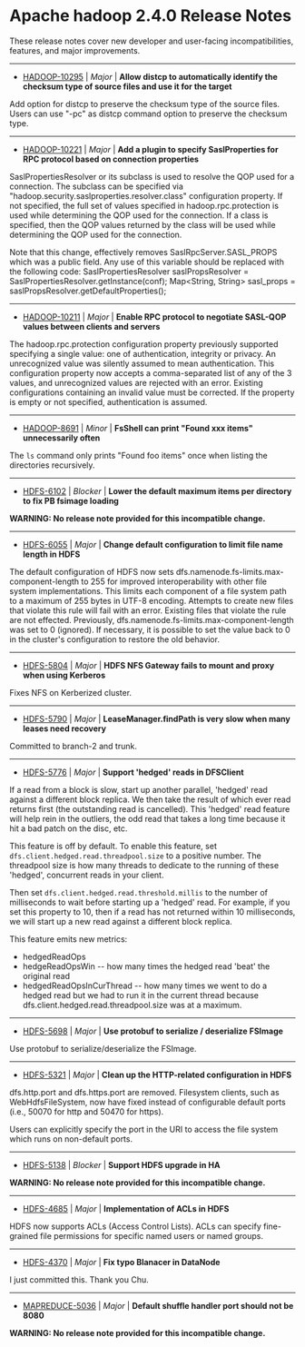 
<!---
# Licensed to the Apache Software Foundation (ASF) under one
# or more contributor license agreements.  See the NOTICE file
# distributed with this work for additional information
# regarding copyright ownership.  The ASF licenses this file
# to you under the Apache License, Version 2.0 (the
# "License"); you may not use this file except in compliance
# with the License.  You may obtain a copy of the License at
#
#     http://www.apache.org/licenses/LICENSE-2.0
#
# Unless required by applicable law or agreed to in writing, software
# distributed under the License is distributed on an "AS IS" BASIS,
# WITHOUT WARRANTIES OR CONDITIONS OF ANY KIND, either express or implied.
# See the License for the specific language governing permissions and
# limitations under the License.
-->
# Apache hadoop  2.4.0 Release Notes

These release notes cover new developer and user-facing incompatibilities, features, and major improvements.


---

* [HADOOP-10295](https://issues.apache.org/jira/browse/HADOOP-10295) | *Major* | **Allow distcp to automatically identify the checksum type of source files and use it for the target**

Add option for distcp to preserve the checksum type of the source files. Users can use "-pc" as distcp command option to preserve the checksum type.


---

* [HADOOP-10221](https://issues.apache.org/jira/browse/HADOOP-10221) | *Major* | **Add a plugin to specify SaslProperties for RPC protocol based on connection properties**

SaslPropertiesResolver  or its subclass is used to resolve the QOP used for a connection. The subclass can be specified via "hadoop.security.saslproperties.resolver.class" configuration property. If not specified, the full set of values specified in hadoop.rpc.protection is used while determining the QOP used for the  connection. If a class is specified, then the QOP values returned by the class will be used while determining the QOP used for the connection.

Note that this change, effectively removes SaslRpcServer.SASL\_PROPS which was a public field. Any use of this variable  should be replaced with the following code:
SaslPropertiesResolver saslPropsResolver = SaslPropertiesResolver.getInstance(conf);
Map<String, String> sasl\_props = saslPropsResolver.getDefaultProperties();


---

* [HADOOP-10211](https://issues.apache.org/jira/browse/HADOOP-10211) | *Major* | **Enable RPC protocol to negotiate SASL-QOP values between clients and servers**

The hadoop.rpc.protection configuration property previously supported specifying a single value: one of authentication, integrity or privacy.  An unrecognized value was silently assumed to mean authentication.  This configuration property now accepts a comma-separated list of any of the 3 values, and unrecognized values are rejected with an error. Existing configurations containing an invalid value must be corrected. If the property is empty or not specified, authentication is assumed.


---

* [HADOOP-8691](https://issues.apache.org/jira/browse/HADOOP-8691) | *Minor* | **FsShell can print "Found xxx items" unnecessarily often**

The `ls` command only prints "Found foo items" once when listing the directories recursively.


---

* [HDFS-6102](https://issues.apache.org/jira/browse/HDFS-6102) | *Blocker* | **Lower the default maximum items per directory to fix PB fsimage loading**

**WARNING: No release note provided for this incompatible change.**


---

* [HDFS-6055](https://issues.apache.org/jira/browse/HDFS-6055) | *Major* | **Change default configuration to limit file name length in HDFS**

The default configuration of HDFS now sets dfs.namenode.fs-limits.max-component-length to 255 for improved interoperability with other file system implementations.  This limits each component of a file system path to a maximum of 255 bytes in UTF-8 encoding.  Attempts to create new files that violate this rule will fail with an error.  Existing files that violate the rule are not effected.  Previously, dfs.namenode.fs-limits.max-component-length was set to 0 (ignored).  If necessary, it is possible to set the value back to 0 in the cluster's configuration to restore the old behavior.


---

* [HDFS-5804](https://issues.apache.org/jira/browse/HDFS-5804) | *Major* | **HDFS NFS Gateway fails to mount and proxy when using Kerberos**

Fixes NFS on Kerberized cluster.


---

* [HDFS-5790](https://issues.apache.org/jira/browse/HDFS-5790) | *Major* | **LeaseManager.findPath is very slow when many leases need recovery**

Committed to branch-2 and trunk.


---

* [HDFS-5776](https://issues.apache.org/jira/browse/HDFS-5776) | *Major* | **Support 'hedged' reads in DFSClient**

If a read from a block is slow, start up another parallel, 'hedged' read against a different block replica.  We then take the result of which ever read returns first (the outstanding read is cancelled).  This 'hedged' read feature will help rein in the outliers, the odd read that takes a long time because it hit a bad patch on the disc, etc.

This feature is off by default.  To enable this feature, set <code>dfs.client.hedged.read.threadpool.size</code> to a positive number.  The threadpool size is how many threads to dedicate to the running of these 'hedged', concurrent reads in your client.

Then set <code>dfs.client.hedged.read.threshold.millis</code> to the number of milliseconds to wait before starting up a 'hedged' read.  For example, if you set this property to 10, then if a read has not returned within 10 milliseconds, we will start up a new read against a different block replica.

This feature emits new metrics:

+ hedgedReadOps
+ hedgeReadOpsWin -- how many times the hedged read 'beat' the original read
+ hedgedReadOpsInCurThread -- how many times we went to do a hedged read but we had to run it in the current thread because dfs.client.hedged.read.threadpool.size was at a maximum.


---

* [HDFS-5698](https://issues.apache.org/jira/browse/HDFS-5698) | *Major* | **Use protobuf to serialize / deserialize FSImage**

Use protobuf to serialize/deserialize the FSImage.


---

* [HDFS-5321](https://issues.apache.org/jira/browse/HDFS-5321) | *Major* | **Clean up the HTTP-related configuration in HDFS**

dfs.http.port and dfs.https.port are removed. Filesystem clients, such as WebHdfsFileSystem, now have fixed instead of configurable default ports (i.e., 50070 for http and 50470 for https).

Users can explicitly specify the port in the URI to access the file system which runs on non-default ports.


---

* [HDFS-5138](https://issues.apache.org/jira/browse/HDFS-5138) | *Blocker* | **Support HDFS upgrade in HA**

**WARNING: No release note provided for this incompatible change.**


---

* [HDFS-4685](https://issues.apache.org/jira/browse/HDFS-4685) | *Major* | **Implementation of ACLs in HDFS**

HDFS now supports ACLs (Access Control Lists).  ACLs can specify fine-grained file permissions for specific named users or named groups.


---

* [HDFS-4370](https://issues.apache.org/jira/browse/HDFS-4370) | *Major* | **Fix typo Blanacer in DataNode**

I just committed this. Thank you Chu.


---

* [MAPREDUCE-5036](https://issues.apache.org/jira/browse/MAPREDUCE-5036) | *Major* | **Default shuffle handler port should not be 8080**

**WARNING: No release note provided for this incompatible change.**



